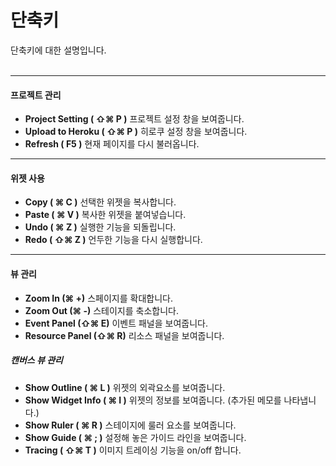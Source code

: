 # 단축키

단축키에 대한 설명입니다.
<br /><br />

*****
#### 프로젝트 관리
* __Project Setting ( &#x21E7;&#x2318; P )__ 프로젝트 설정 창을 보여줍니다.
* __Upload to Heroku ( &#x21E7;&#x2318; P )__ 히로쿠 설정 창을 보여줍니다.
* __Refresh ( F5 )__ 현재 페이지를 다시 불러옵니다.

*****
#### 위젯 사용 
* __Copy ( ⌘ C )__ 선택한 위젯을 복사합니다.
* __Paste ( ⌘ V )__ 복사한 위젯을 붙여넣습니다.
* __Undo ( ⌘ Z )__ 실행한 기능을 되돌립니다.
* __Redo ( ⇧⌘ Z )__ 언두한 기능을 다시 실행합니다.

*****
#### 뷰 관리
* __Zoom In (&#x2318; +)__ 스페이지를 확대합니다.
* __Zoom Out (⌘ -)__ 스테이지를 축소합니다.
* __Event Panel (&#x21E7;&#x2318; E)__ 이벤트 패널을 보여줍니다.
* __Resource Panel (&#x21E7;&#x2318; R)__ 리소스 패널을 보여줍니다.

##### 캔버스 뷰 관리
* __Show Outline ( ⌘ L )__ 위젯의 외곽요소를 보여줍니다.
* __Show Widget Info ( ⌘ I )__ 위젯의 정보를 보여줍니다. (추가된 메모를 나타냅니다.)
* __Show Ruler ( ⌘ R )__ 스테이지에 룰러 요소를 보여줍니다.
* __Show Guide ( ⌘ ; )__ 설정해 놓은 가이드 라인을 보여줍니다.
* __Tracing ( ⇧⌘ T )__ 이미지 트레이싱 기능을 on/off 합니다.